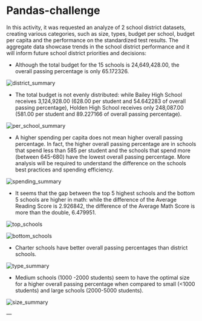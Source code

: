 # Pandas-challenge

In this activity, it was requested an analyze of 2 school district datasets, creating various categories, such as size, types, budget per school, budget per capita and the performance on the standardized test results. The aggregate data showcase trends in the school district performance and it will inform future school district priorities and decisions:


* Although the total budget for the 15 schools is 24,649,428.00, the overall passing percentage is only 65.172326. 

![district_summary](https://github.com/githubemail5326/pandas-challenge/blob/main/PyCitySchools/district_summary.PNG)

* The total budget is not evenly distributed: while Bailey High School receives 3,124,928.00 (628.00 per student and 54.642283 of overall passing percentage), Holden High School receives only 248,087.00 (581.00 per student and 89.227166 of overall passing percentage).

![per_school_summary](https://github.com/githubemail5326/pandas-challenge/blob/main/PyCitySchools/per_school_summary.PNG)


* A higher spending per capita does not mean higher overall passing percentage. In fact, the higher overall passing percentage are in schools that spend less than 585 per student and the schools that spend more (between 645-680) have the lowest overall passing percentage. More analysis will be required to understand the difference on the schools best practices and spending efficiency.

![spending_summary](https://github.com/githubemail5326/pandas-challenge/blob/main/PyCitySchools/spending_summary.PNG)


* It seems that the gap between the top 5 highest schools and the bottom 5 schools are higher in math: while the difference of the Average Reading Score is 2.926842, the difference of the Average Math Score is more than the double, 6.479951.

![top_schools](https://github.com/githubemail5326/pandas-challenge/blob/main/PyCitySchools/top_schools.PNG)

![bottom_schools](https://github.com/githubemail5326/pandas-challenge/blob/main/PyCitySchools/bottom_schools.PNG)

* Charter schools have better overall passing percentages than district schools.

![type_summary](https://github.com/githubemail5326/pandas-challenge/blob/main/PyCitySchools/type_summary.PNG)

* Medium schools (1000 -2000 students) seem to have the optimal size for a higher overall passing percentage when compared to small (<1000 students) and large schools (2000-5000 students).

![size_summary](https://github.com/githubemail5326/pandas-challenge/blob/main/PyCitySchools/size_summary.PNG)


—
